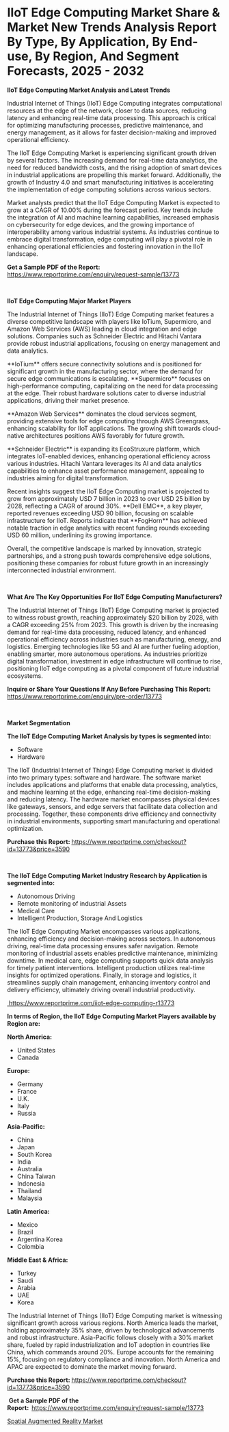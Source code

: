 <p><h1>IIoT Edge Computing Market Share & Market New Trends Analysis Report By Type, By Application, By End-use, By Region, And Segment Forecasts, 2025 - 2032</h1></p><p><strong>IIoT Edge Computing Market Analysis and Latest Trends</strong></p>
<p><p>Industrial Internet of Things (IIoT) Edge Computing integrates computational resources at the edge of the network, closer to data sources, reducing latency and enhancing real-time data processing. This approach is critical for optimizing manufacturing processes, predictive maintenance, and energy management, as it allows for faster decision-making and improved operational efficiency.</p><p>The IIoT Edge Computing Market is experiencing significant growth driven by several factors. The increasing demand for real-time data analytics, the need for reduced bandwidth costs, and the rising adoption of smart devices in industrial applications are propelling this market forward. Additionally, the growth of Industry 4.0 and smart manufacturing initiatives is accelerating the implementation of edge computing solutions across various sectors.</p><p>Market analysts predict that the IIoT Edge Computing Market is expected to grow at a CAGR of 10.00% during the forecast period. Key trends include the integration of AI and machine learning capabilities, increased emphasis on cybersecurity for edge devices, and the growing importance of interoperability among various industrial systems. As industries continue to embrace digital transformation, edge computing will play a pivotal role in enhancing operational efficiencies and fostering innovation in the IIoT landscape.</p></p>
<p><strong>Get a Sample PDF of the Report:&nbsp;</strong> <a href="https://www.reportprime.com/enquiry/request-sample/13773?utm_campaign=2660&utm_medium=2&utm_source=Github&utm_content=ia&utm_term=20032025&utm_id=iiot-edge-computing">https://www.reportprime.com/enquiry/request-sample/13773</a></p>
<p>&nbsp;</p>
<p><strong>IIoT Edge Computing Major Market Players</strong></p>
<p><p>The Industrial Internet of Things (IIoT) Edge Computing market features a diverse competitive landscape with players like IoTium, Supermicro, and Amazon Web Services (AWS) leading in cloud integration and edge solutions. Companies such as Schneider Electric and Hitachi Vantara provide robust industrial applications, focusing on energy management and data analytics.</p><p>**IoTium** offers secure connectivity solutions and is positioned for significant growth in the manufacturing sector, where the demand for secure edge communications is escalating. **Supermicro** focuses on high-performance computing, capitalizing on the need for data processing at the edge. Their robust hardware solutions cater to diverse industrial applications, driving their market presence.</p><p>**Amazon Web Services** dominates the cloud services segment, providing extensive tools for edge computing through AWS Greengrass, enhancing scalability for IIoT applications. The growing shift towards cloud-native architectures positions AWS favorably for future growth.</p><p>**Schneider Electric** is expanding its EcoStruxure platform, which integrates IoT-enabled devices, enhancing operational efficiency across various industries. Hitachi Vantara leverages its AI and data analytics capabilities to enhance asset performance management, appealing to industries aiming for digital transformation.</p><p>Recent insights suggest the IIoT Edge Computing market is projected to grow from approximately USD 7 billion in 2023 to over USD 25 billion by 2028, reflecting a CAGR of around 30%. **Dell EMC**, a key player, reported revenues exceeding USD 90 billion, focusing on scalable infrastructure for IIoT. Reports indicate that **FogHorn** has achieved notable traction in edge analytics with recent funding rounds exceeding USD 60 million, underlining its growing importance.</p><p>Overall, the competitive landscape is marked by innovation, strategic partnerships, and a strong push towards comprehensive edge solutions, positioning these companies for robust future growth in an increasingly interconnected industrial environment.</p></p>
<p>&nbsp;</p>
<p><strong>What Are The Key Opportunities For IIoT Edge Computing Manufacturers?</strong></p>
<p><p>The Industrial Internet of Things (IIoT) Edge Computing market is projected to witness robust growth, reaching approximately $20 billion by 2028, with a CAGR exceeding 25% from 2023. This growth is driven by the increasing demand for real-time data processing, reduced latency, and enhanced operational efficiency across industries such as manufacturing, energy, and logistics. Emerging technologies like 5G and AI are further fueling adoption, enabling smarter, more autonomous operations. As industries prioritize digital transformation, investment in edge infrastructure will continue to rise, positioning IIoT edge computing as a pivotal component of future industrial ecosystems.</p></p>
<p><strong>Inquire or Share Your Questions If Any Before Purchasing This Report:</strong> <a href="https://www.reportprime.com/enquiry/pre-order/13773?utm_campaign=2660&utm_medium=2&utm_source=Github&utm_content=ia&utm_term=20032025&utm_id=iiot-edge-computing">https://www.reportprime.com/enquiry/pre-order/13773</a></p>
<p>&nbsp;</p>
<p><strong>Market Segmentation</strong></p>
<p><strong>The IIoT Edge Computing Market Analysis by types is segmented into:</strong></p>
<p><ul><li>Software</li><li>Hardware</li></ul></p>
<p><p>The IIoT (Industrial Internet of Things) Edge Computing market is divided into two primary types: software and hardware. The software market includes applications and platforms that enable data processing, analytics, and machine learning at the edge, enhancing real-time decision-making and reducing latency. The hardware market encompasses physical devices like gateways, sensors, and edge servers that facilitate data collection and processing. Together, these components drive efficiency and connectivity in industrial environments, supporting smart manufacturing and operational optimization.</p></p>
<p><strong>Purchase this Report:&nbsp;</strong><a href="https://www.reportprime.com/checkout?id=13773&price=3590&utm_campaign=2660&utm_medium=2&utm_source=Github&utm_content=ia&utm_term=20032025&utm_id=iiot-edge-computing">https://www.reportprime.com/checkout?id=13773&price=3590</a></p>
<p>&nbsp;</p>
<p><strong>The IIoT Edge Computing Market Industry Research by Application is segmented into:</strong></p>
<p><ul><li>Autonomous Driving</li><li>Remote monitoring of industrial Assets</li><li>Medical Care</li><li>Intelligent Production, Storage And Logistics</li></ul></p>
<p><p>The IIoT Edge Computing Market encompasses various applications, enhancing efficiency and decision-making across sectors. In autonomous driving, real-time data processing ensures safer navigation. Remote monitoring of industrial assets enables predictive maintenance, minimizing downtime. In medical care, edge computing supports quick data analysis for timely patient interventions. Intelligent production utilizes real-time insights for optimized operations. Finally, in storage and logistics, it streamlines supply chain management, enhancing inventory control and delivery efficiency, ultimately driving overall industrial productivity.</p></p>
<p><a href="https://www.reportprime.com/iiot-edge-computing-r13773?utm_campaign=2660&utm_medium=2&utm_source=Github&utm_content=ia&utm_term=20032025&utm_id=iiot-edge-computing">&nbsp;https://www.reportprime.com/iiot-edge-computing-r13773</a></p>
<p><strong>In terms of Region, the IIoT Edge Computing Market Players available by Region are:</strong></p>
<p>
    <p> <strong> North America: </strong>
        <ul>
            <li>United States</li>
            <li>Canada</li>
        </ul>
        </p> 
    <p> <strong> Europe: </strong>
        <ul>
            <li>Germany</li>
            <li>France</li>
            <li>U.K.</li>
            <li>Italy</li>
            <li>Russia</li>
        </ul>
        </p> 
    <p> <strong> Asia-Pacific: </strong>
        <ul>
            <li>China</li>
            <li>Japan</li>
            <li>South Korea</li>
            <li>India</li>
            <li>Australia</li>
            <li>China Taiwan</li>
            <li>Indonesia</li>
            <li>Thailand</li>
            <li>Malaysia</li>
        </ul>
        </p> 
    <p> <strong> Latin America: </strong>
        <ul>
            <li>Mexico</li>
            <li>Brazil</li>
            <li>Argentina Korea</li>
            <li>Colombia</li>
        </ul>
        </p> 
    <p> <strong> Middle East & Africa: </strong>
        <ul>
            <li>Turkey</li>
            <li>Saudi</li>
            <li>Arabia</li>
            <li>UAE</li>
            <li>Korea</li>
        </ul>
    </p>
    </p>
<p><p>The Industrial Internet of Things (IIoT) Edge Computing market is witnessing significant growth across various regions. North America leads the market, holding approximately 35% share, driven by technological advancements and robust infrastructure. Asia-Pacific follows closely with a 30% market share, fueled by rapid industrialization and IoT adoption in countries like China, which commands around 20%. Europe accounts for the remaining 15%, focusing on regulatory compliance and innovation. North America and APAC are expected to dominate the market moving forward.</p></p>
<p><strong>Purchase this Report: </strong><a href="https://www.reportprime.com/checkout?id=13773&price=3590&utm_campaign=2660&utm_medium=2&utm_source=Github&utm_content=ia&utm_term=20032025&utm_id=iiot-edge-computing">https://www.reportprime.com/checkout?id=13773&price=3590</a></p>
<p>&nbsp;<strong>Get a Sample PDF of the Report:&nbsp;&nbsp;</strong><a href="https://www.reportprime.com/enquiry/request-sample/13773?utm_campaign=2660&utm_medium=2&utm_source=Github&utm_content=ia&utm_term=20032025&utm_id=iiot-edge-computing">https://www.reportprime.com/enquiry/request-sample/13773</a></p>
<p><strong></strong></p>
<p><p><a href="https://github.com/gukenneth26571/Market-Research-Report-List-1/blob/main/spatial-augmented-reality-market.md?utm_campaign=2660&utm_medium=2&utm_source=Github&utm_content=ia&utm_term=20032025&utm_id=iiot-edge-computing">Spatial Augmented Reality Market</a></p></p>